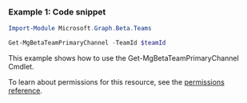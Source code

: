 ### Example 1: Code snippet

```powershellImport-Module Microsoft.Graph.Beta.Teams

Get-MgBetaTeamPrimaryChannel -TeamId $teamId
```
This example shows how to use the Get-MgBetaTeamPrimaryChannel Cmdlet.
To learn about permissions for this resource, see the [permissions reference](/graph/permissions-reference).

